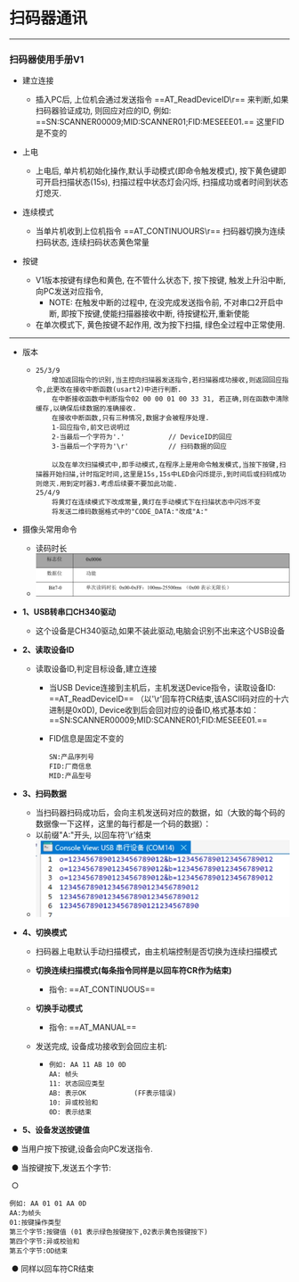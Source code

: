 # 扫码器通讯

----

### 扫码器使用手册V1

+   建立连接
    +   插入PC后, 上位机会通过发送指令 ==AT_ReadDeviceID\r== 来判断,如果扫码器验证成功, 则回应对应的ID, 例如: ==SN:SCANNER00009;MID:SCANNER01;FID:MESEEE01.== 这里FID是不变的

+   上电
    +   上电后, 单片机初始化操作,默认手动模式(即命令触发模式), 按下黄色键即可开启扫描状态(15s), 扫描过程中状态灯会闪烁, 扫描成功或者时间到状态灯熄灭.
+   连续模式
    +   当单片机收到上位机指令 ==AT_CONTINUOURS\r== 扫码器切换为连续扫码状态, 连续扫码状态黄色常量

+   按键
    +   V1版本按键有绿色和黄色, 在不管什么状态下, 按下按键, 触发上升沿中断, 向PC发送对应指令,
        +   NOTE: 在触发中断的过程中, 在没完成发送指令前, 不对串口2开启中断, 即按下按键,使能扫描器接收中断, 待按键松开,重新使能
    +   在单次模式下, 黄色按键不起作用, 改为按下扫描, 绿色全过程中正常使用.

---



+   版本

    +   ```text
        25/3/9
        	增加返回指令的识别,当主控向扫描器发送指令,若扫描器成功接收,则返回回应指令,此更改在接收中断函数(usart2)中进行判断.
        	在中断接收函数中判断指令02 00 00 01 00 33 31, 若正确,则在函数中清除缓存,以确保后续数据的准确接收.
        	在接收中断函数,只有三种情况,数据才会被程序处理.
        	1-回应指令,前文已说明过		
        	2-当最后一个字符为'.'			// DeviceID的回应
        	3-当最后一个字符为'\r'			// 扫码数据的回应
        	
        	以及在单次扫描模式中,即手动模式,在程序上是用命令触发模式,当按下按键,扫描器开始扫描,计时指定时间,这里是15s,15s中LED会闪烁提示,到时间后或扫码成功则熄灭.用到定时器3.考虑后续要不要加此功能.
        25/4/9
        	将黄灯在连续模式下改成常量,黄灯在手动模式下在扫描状态中闪烁不变
        	将发送二维码数据格式中的"CODE_DATA:"改成"A:"
        ```
        

+   摄像头常用命令

    +   读码时长
    +   ![](Scanner_Manual/Picture_temp/读码时长.png)

+   **1、USB转串口CH340驱动**

    +   这个设备是CH340驱动,如果不装此驱动,电脑会识别不出来这个USB设备

+   **2、读取设备ID**

    +   读取设备ID,判定目标设备,建立连接
        +   当USB Device连接到主机后，主机发送Device指令，读取设备ID: ==AT_ReadDeviceID== （以'\r'回车符CR结束,该ASCII码对应的十六进制是0x0D), Device收到后会回对应的设备ID,格式基本如：==SN:SCANNER00009;MID:SCANNER01;FID:MESEEE01.== 
        
        +   FID信息是固定不变的
        
            ```
            SN:产品序列号
            FID:厂商信息
            MID:产品型号
            ```
        
            

+   **3、扫码数据**

    +   当扫码器扫码成功后，会向主机发送码对应的数据，如（大致的每个码的数据像一下这样，这里的每行都是一个码的数据）：
    +   以前缀"A:"开头, 以回车符'\r'结束
    +   ![](Scanner_Manual/Picture_temp/com_data_stream.png)

+   **4、切换模式**

    +   扫码器上电默认手动扫描模式，由主机端控制是否切换为连续扫描模式

    +   **切换连续扫描模式(每条指令同样是以回车符CR作为结束)**
        +   指令: ==AT_CONTINUOUS== 
        
    +   **切换手动模式**
        
        +   指令: ==AT_MANUAL==
        
    +   发送完成, 设备成功接收到会回应主机:

        +   ```
            例如: AA 11 AB 10 0D
            AA: 帧头
            11: 状态回应类型
            AB: 表示OK            (FF表示错误)
            10: 异或校验和
            0D: 表示结束
            ```

+   **5、设备发送按键值**

​                ● 当用户按下按键,设备会向PC发送指令.

​                ● 当按键按下,发送五个字节: 

​                ○ 

```
例如: AA 01 01 AA 0D
AA:为帧头
01:按键操作类型
第三个字节:按键值 (01 表示绿色按键按下,02表示黄色按键按下)
第四个字节:异或校验和
第五个字节:OD结束
```

​                ● 同样以回车符CR结束